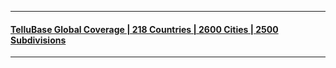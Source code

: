
---
#### [TelluBase Global Coverage | 218 Countries | 2600 Cities | 2500 Subdivisions](assets/svg/tellusant-tellubase-global-coverage.svg)

---
